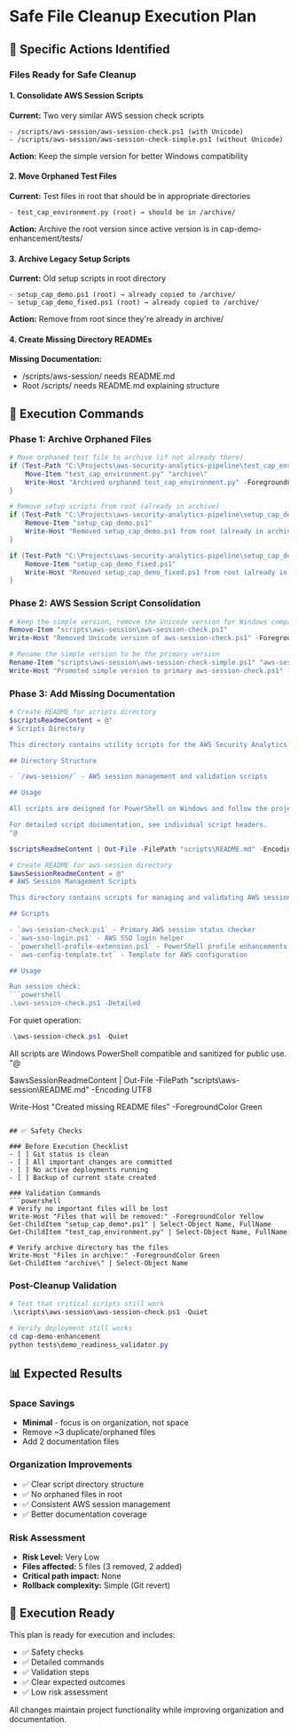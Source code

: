 # Safe File Cleanup Execution Plan

## 🎯 Specific Actions Identified

### Files Ready for Safe Cleanup

#### 1. Consolidate AWS Session Scripts
**Current:** Two very similar AWS session check scripts
```
- /scripts/aws-session/aws-session-check.ps1 (with Unicode)
- /scripts/aws-session/aws-session-check-simple.ps1 (without Unicode)
```

**Action:** Keep the simple version for better Windows compatibility

#### 2. Move Orphaned Test Files
**Current:** Test files in root that should be in appropriate directories
```
- test_cap_environment.py (root) → should be in /archive/
```

**Action:** Archive the root version since active version is in cap-demo-enhancement/tests/

#### 3. Archive Legacy Setup Scripts
**Current:** Old setup scripts in root directory
```
- setup_cap_demo.ps1 (root) → already copied to /archive/
- setup_cap_demo_fixed.ps1 (root) → already copied to /archive/
```

**Action:** Remove from root since they're already in archive/

#### 4. Create Missing Directory READMEs
**Missing Documentation:**
- /scripts/aws-session/ needs README.md
- Root /scripts/ needs README.md explaining structure

## 🔧 Execution Commands

### Phase 1: Archive Orphaned Files
```powershell
# Move orphaned test file to archive (if not already there)
if (Test-Path "C:\Projects\aws-security-analytics-pipeline\test_cap_environment.py") {
    Move-Item "test_cap_environment.py" "archive\"
    Write-Host "Archived orphaned test_cap_environment.py" -ForegroundColor Green
}

# Remove setup scripts from root (already in archive)
if (Test-Path "C:\Projects\aws-security-analytics-pipeline\setup_cap_demo.ps1") {
    Remove-Item "setup_cap_demo.ps1"
    Write-Host "Removed setup_cap_demo.ps1 from root (already in archive)" -ForegroundColor Green
}

if (Test-Path "C:\Projects\aws-security-analytics-pipeline\setup_cap_demo_fixed.ps1") {
    Remove-Item "setup_cap_demo_fixed.ps1"
    Write-Host "Removed setup_cap_demo_fixed.ps1 from root (already in archive)" -ForegroundColor Green
}
```

### Phase 2: AWS Session Script Consolidation
```powershell
# Keep the simple version, remove the Unicode version for Windows compatibility
Remove-Item "scripts\aws-session\aws-session-check.ps1"
Write-Host "Removed Unicode version of aws-session-check.ps1" -ForegroundColor Green

# Rename the simple version to be the primary version
Rename-Item "scripts\aws-session\aws-session-check-simple.ps1" "aws-session-check.ps1"
Write-Host "Promoted simple version to primary aws-session-check.ps1" -ForegroundColor Green
```

### Phase 3: Add Missing Documentation
```powershell
# Create README for scripts directory
$scriptsReadmeContent = @"
# Scripts Directory

This directory contains utility scripts for the AWS Security Analytics Pipeline project.

## Directory Structure

- `/aws-session/` - AWS session management and validation scripts

## Usage

All scripts are designed for PowerShell on Windows and follow the project's coding standards.

For detailed script documentation, see individual script headers.
"@

$scriptsReadmeContent | Out-File -FilePath "scripts\README.md" -Encoding UTF8

# Create README for aws-session directory  
$awsSessionReadmeContent = @"
# AWS Session Management Scripts

This directory contains scripts for managing and validating AWS sessions.

## Scripts

- `aws-session-check.ps1` - Primary AWS session status checker
- `aws-sso-login.ps1` - AWS SSO login helper
- `powershell-profile-extension.ps1` - PowerShell profile enhancements
- `aws-config-template.txt` - Template for AWS configuration

## Usage

Run session check:
```powershell
.\aws-session-check.ps1 -Detailed
```

For quiet operation:
```powershell
.\aws-session-check.ps1 -Quiet
```

All scripts are Windows PowerShell compatible and sanitized for public use.
"@

$awsSessionReadmeContent | Out-File -FilePath "scripts\aws-session\README.md" -Encoding UTF8

Write-Host "Created missing README files" -ForegroundColor Green
```

## ✅ Safety Checks

### Before Execution Checklist
- [ ] Git status is clean
- [ ] All important changes are committed
- [ ] No active deployments running
- [ ] Backup of current state created

### Validation Commands
```powershell
# Verify no important files will be lost
Write-Host "Files that will be removed:" -ForegroundColor Yellow
Get-ChildItem "setup_cap_demo*.ps1" | Select-Object Name, FullName
Get-ChildItem "test_cap_environment.py" | Select-Object Name, FullName

# Verify archive directory has the files
Write-Host "Files in archive:" -ForegroundColor Green
Get-ChildItem "archive\" | Select-Object Name
```

### Post-Cleanup Validation
```powershell
# Test that critical scripts still work
.\scripts\aws-session\aws-session-check.ps1 -Quiet

# Verify deployment still works
cd cap-demo-enhancement
python tests\demo_readiness_validator.py
```

## 📊 Expected Results

### Space Savings
- **Minimal** - focus is on organization, not space
- Remove ~3 duplicate/orphaned files
- Add 2 documentation files

### Organization Improvements
- ✅ Clear script directory structure
- ✅ No orphaned files in root
- ✅ Consistent AWS session management
- ✅ Better documentation coverage

### Risk Assessment
- **Risk Level:** Very Low
- **Files affected:** 5 files (3 removed, 2 added)
- **Critical path impact:** None
- **Rollback complexity:** Simple (Git revert)

## 🚀 Execution Ready

This plan is ready for execution and includes:
- ✅ Safety checks
- ✅ Detailed commands
- ✅ Validation steps
- ✅ Clear expected outcomes
- ✅ Low risk assessment

All changes maintain project functionality while improving organization and documentation.
